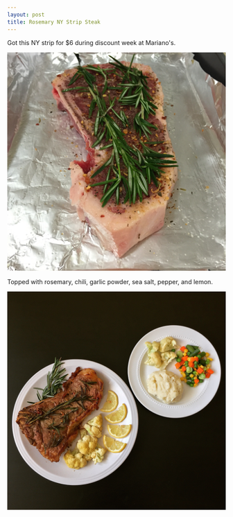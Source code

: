 ```yaml
---
layout: post
title: Rosemary NY Strip Steak 
---
```


Got this NY strip for $6 during discount week at Mariano's.

![Rosemary Steak 2](/images/rosemaryNYsteak-2.JPG) 

Topped with rosemary, chili, garlic powder, sea salt, pepper, and lemon.

![Rosemary Steak 1](/images/rosemaryNYsteak-1.JPG) 

